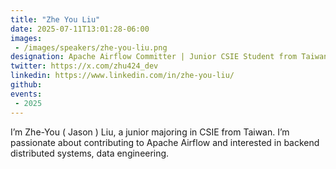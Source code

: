 ```yaml
---
title: "Zhe You Liu"
date: 2025-07-11T13:01:28-06:00
images: 
 - /images/speakers/zhe-you-liu.png
designation: Apache Airflow Committer | Junior CSIE Student from Taiwan
twitter: https://x.com/zhu424_dev
linkedin: https://www.linkedin.com/in/zhe-you-liu/
github: 
events:
 - 2025
---
```


I’m Zhe-You ( Jason ) Liu, a junior majoring in CSIE from Taiwan. I’m passionate about contributing to Apache Airflow and interested in backend distributed systems, data engineering.


